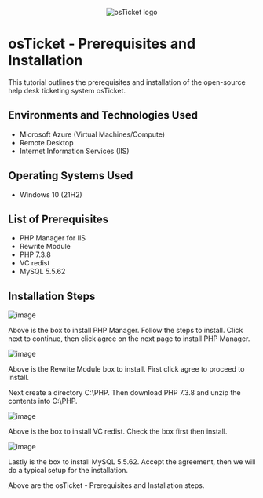 <p align="center">
<img src="https://i.imgur.com/Clzj7Xs.png" alt="osTicket logo"/>
</p>

<h1>osTicket - Prerequisites and Installation</h1>
This tutorial outlines the prerequisites and installation of the open-source help desk ticketing system osTicket.<br />


<h2>Environments and Technologies Used</h2>

- Microsoft Azure (Virtual Machines/Compute)
- Remote Desktop
- Internet Information Services (IIS)

<h2>Operating Systems Used </h2>

- Windows 10</b> (21H2)

<h2>List of Prerequisites</h2>

- PHP Manager for IIS
- Rewrite Module
- PHP 7.3.8
- VC redist
- MySQL 5.5.62

<h2>Installation Steps</h2>

![image](https://github.com/MarcusPierson803/osticket-prereqs/assets/124591430/9106df52-fa7b-4f6c-acb5-3822c236081b)


Above is the box to install PHP Manager. Follow the steps to install. Click next to continue, then click agree on the next page to install PHP Manager.  

![image](https://github.com/MarcusPierson803/osticket-prereqs/assets/124591430/00de6270-581f-4e97-8757-df0063e3e1a3)

Above is the Rewrite Module box to install. First click agree to proceed to install. 




Next create a directory C:\PHP. Then download PHP 7.3.8 and unzip the contents into C:\PHP.


![image](https://github.com/MarcusPierson803/osticket-prereqs/assets/124591430/84dd6cf4-a810-487e-8361-5d9852de4940)

Above is the box to install VC redist. Check the box first then install. 


![image](https://github.com/MarcusPierson803/osticket-prereqs/assets/124591430/e587200e-9bda-45f4-906b-7f291cb17a38)

Lastly is the box to install MySQL 5.5.62. Accept the agreement, then we will do a typical setup for the installation. 





Above are the osTicket - Prerequisites and Installation steps.

